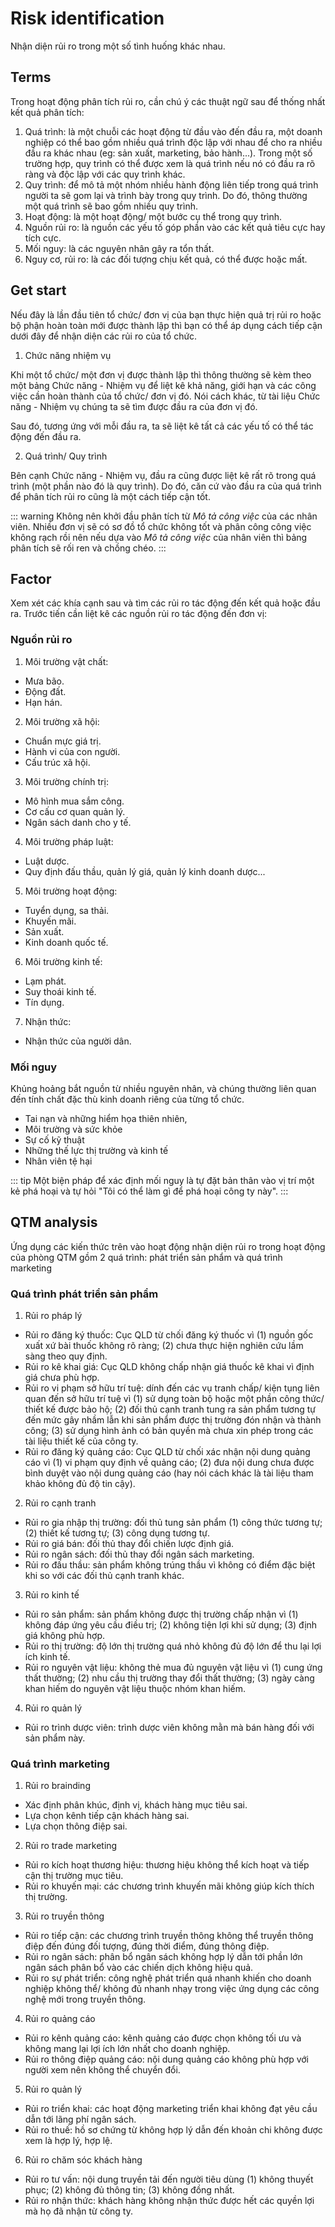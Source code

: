 # Risk identification
Nhận diện rủi ro trong một số tình huống khác nhau.

## Terms
Trong hoạt động phân tích rủi ro, cần chú ý các thuật ngữ sau để thống nhất kết quả phân tích:
1. Quá trình: là một chuỗi các hoạt động từ đầu vào đến đầu ra, một doanh nghiệp có thể bao gồm nhiều quá trình độc lập với nhau để cho ra nhiều đầu ra khác nhau (eg: sản xuất, marketing, bảo hành...). Trong một số trường hợp, quy trình có thể được xem là quá trình nếu nó có đầu ra rõ ràng và độc lập với các quy trình khác.
2. Quy trình: để mô tả một nhóm nhiều hành động liên tiếp trong quá trình người ta sẽ gom lại và trình bày trong quy trình. Do đó, thông thường một quá trình sẽ bao gồm nhiều quy trình.
3. Hoạt động: là một hoạt động/ một bước cụ thể trong quy trình.
4. Nguồn rủi ro: là nguồn các yếu tố góp phần vào các kết quả tiêu cực hay tích cực.
5. Mối nguy: là các nguyên nhân gây ra tổn thất.
6. Nguy cơ, rủi ro: là các đối tượng chịu kết quả, có thể được hoặc mất.

## Get start
Nếu đây là lần đầu tiên tổ chức/ đơn vị của bạn thực hiện quả trị rủi ro hoặc bộ phận hoàn toàn mới được thành lập thì bạn có thể áp dụng cách tiếp cận dưới đây để nhận diện các rủi ro của tổ chức.
1. Chức năng nhiệm vụ

Khi một tổ chức/ một đơn vị được thành lập thì thông thường sẽ kèm theo một bảng Chức năng - Nhiệm vụ để liệt kê khả năng, giới hạn và các công việc cần hoàn thành của tổ chức/ đơn vị đó. Nói cách khác, từ tài liệu Chức năng - Nhiệm vụ chúng ta sẽ tìm được đầu ra của đơn vị đó.

Sau đó, tương ứng với mỗi đầu ra, ta sẽ liệt kê tất cả các yếu tố có thể tác động đến đầu ra.

2. Quá trình/ Quy trình

Bên cạnh Chức năng - Nhiệm vụ, đầu ra cũng được liệt kê rất rõ trong quá trình (một phần nào đó là quy trình). Do đó, căn cứ vào đầu ra của quá trình để phân tích rủi ro cũng là một cách tiếp cận tốt.

::: warning
Không nên khởi đầu phân tích từ *Mô tả công việc* của các nhân viên. Nhiều đơn vị sẽ có sơ đồ tổ chức không tốt và phân công công việc không rạch rồi nên nếu dựa vào *Mô tả công việc* của nhân viên thì bảng phân tích sẽ rối ren và chồng chéo.
:::

## Factor
Xem xét các khía cạnh sau và tìm các rủi ro tác động đến kết quả hoặc đầu ra. Trước tiến cần liệt kê các nguồn rủi ro tác động đến đơn vị:

### Nguồn rủi ro
1. Môi trường vật chất:
- Mưa bão.
- Động đất.
- Hạn hán.
2. Môi trường xã hội:
- Chuẩn mực giá trị.
- Hành vi của con người.
- Cấu trúc xã hội.
3. Môi trường chính trị:
- Mô hình mua sắm công.
- Cơ cấu cơ quan quản lý.
- Ngân sách danh cho y tế.
4. Môi trường pháp luật:
- Luật dược.
- Quy định đấu thầu, quản lý giá, quản lý kinh doanh dược...
5. Môi trường hoạt động:
- Tuyển dụng, sa thải.
- Khuyến mãi.
- Sản xuất.
- Kinh doanh quốc tế.
6. Môi trường kinh tế:
- Lạm phát.
- Suy thoái kinh tế.
- Tín dụng.
7. Nhận thức:
- Nhận thức của người dân.

### Mối nguy
Khủng hoảng bắt nguồn từ nhiều nguyên nhân, và chúng thường liên quan đến tính chất đặc thù kinh doanh riêng của từng tổ chức.
* Tai nạn và những hiểm họa thiên nhiên,
* Môi trường và sức khỏe
* Sự cố kỹ thuật
* Những thế lực thị trường và kinh tế
* Nhân viên tệ hại

::: tip
Một biện pháp để xác định mối nguy là tự đặt bản thân vào vị trí một kẻ phá hoại và tự hỏi "Tôi có thể làm gì để phá hoại công ty này".
:::

## QTM analysis
Ứng dụng các kiến thức trên vào hoạt động nhận diện rủi ro trong hoạt động của phòng QTM gồm 2 quá trình: phát triển sản phẩm và quá trình marketing

### Quá trình phát triển sản phẩm
1. Rủi ro pháp lý
- Rủi ro đăng ký thuốc: Cục QLD từ chối đăng ký thuốc vì (1) nguồn gốc xuất xứ bài thuốc không rõ ràng; (2) chưa thực hiện nghiên cứu lầm sàng theo quy định.
- Rủi ro kê khai giá: Cục QLD không chấp nhận giá thuốc kê khai vì định giá chưa phù hợp.
- Rủi ro vi phạm sở hữu trí tuệ: dính đến các vụ tranh chấp/ kiện tụng liên quan đến sở hữu trí tuệ vì (1) sử dụng toàn bộ hoặc một phần công thức/ thiết kế được bảo hộ; (2) đối thủ cạnh tranh tung ra sản phẩm tương tự đến mức gây nhầm lẫn khi sản phẩm được thị trường đón nhận và thành công; (3) sử dụng hình ảnh có bản quyền mà chưa xin phép trong các tài liệu thiết kế của công ty.
- Rủi ro đăng ký quảng cáo: Cục QLD từ chối xác nhận nội dung quảng cáo vì (1) vi phạm quy định về quảng cáo; (2) đưa nội dung chưa được bình duyệt vào nội dung quảng cáo (hay nói cách khác là tài liệu tham khảo không đủ độ tin cậy).

2. Rủi ro cạnh tranh
- Rủi ro gia nhập thị trường: đối thủ tung sản phẩm (1) công thức tương tự; (2) thiết kế tương tự; (3) công dụng tương tự.
- Rủi ro giá bán: đối thủ thay đổi chiến lược định giá.
- Rủi ro ngân sách: đối thủ thay đổi ngân sách marketing.
- Rủi ro đấu thầu: sản phẩm không trúng thầu vì không có điểm đặc biệt khi so với các đối thủ cạnh tranh khác.

3. Rủi ro kinh tế
- Rủi ro sản phẩm: sản phẩm không được thị trường chấp nhận vì (1) không đáp ứng yêu cầu điều trị; (2) không tiện lợi khi sử dụng; (3) định giá không phù hợp.
- Rủi ro thị trường: độ lớn thị trường quá nhỏ không đủ độ lớn để thu lại lợi ích kinh tế.
- Rủi ro nguyên vật liệu: không thẻ mua đủ nguyên vật liệu vì (1) cung ứng thất thường; (2) nhu cầu thị trường thay đổi thất thường; (3) ngày càng khan hiếm do nguyên vật liệu thuộc nhóm khan hiếm.

4. Rủi ro quản lý
- Rủi ro trình dược viên: trình dược viên không mằn mà bán hàng đối với sản phẩm này.


### Quá trình marketing
1. Rủi ro brainding
- Xác định phân khúc, định vị, khách hàng mục tiêu sai.
- Lựa chọn kênh tiếp cận khách hàng sai.
- Lựa chọn thông điệp sai.

2. Rủi ro trade marketing
- Rủi ro kích hoạt thương hiệu: thương hiệu không thể kích hoạt và tiếp cận thị trường mục tiêu.
- Rủi ro khuyến mại: các chương trình khuyến mãi không giúp kích thích thị trường.

3. Rủi ro truyền thông
- Rủi ro tiếp cận: các chương trình truyền thông không thể truyền thông điệp đến đúng đối tượng, đúng thời điểm, đúng thông điệp.
- Rủi ro ngân sách: phân bổ ngân sách không hợp lý dẫn tới phần lớn ngân sách phân bổ vào các chiến dịch không hiệu quả.
- Rủi ro sự phát triển: công nghệ phát triển quá nhanh khiến cho doanh nghiệp không thể/ không đủ nhanh nhạy trong việc ứng dụng các công nghệ mới trong truyền thông.

4. Rủi ro quảng cáo
- Rủi ro kênh quảng cáo: kênh quảng cáo được chọn không tối ưu và không mang lại lợi ích lớn nhất cho doanh nghiệp.
- Rủi ro thông điệp quảng cáo: nội dung quảng cáo không phù hợp với người xem nên không thể chuyển đổi.

5. Rủi ro quản lý
- Rủi ro triển khai: các hoạt động marketing triển khai không đạt yêu cầu dẫn tới lãng phí ngân sách.
- Rủi ro thuế: hồ sơ chứng từ không hợp lý dẫn đến khoản chi không được xem là hợp lý, hợp lệ.

6. Rủi ro chăm sóc khách hàng
- Rủi ro tư vấn: nội dung truyền tải đến người tiêu dùng (1) không thuyết phục; (2) không đủ thông tin; (3) không đồng nhất.
- Rủi ro nhận thức: khách hàng không nhận thức được hết các quyền lợi mà họ đã nhận từ công ty.


